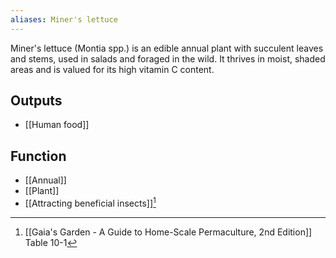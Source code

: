 ```yaml
---
aliases: Miner's lettuce
---
```

Miner's lettuce (Montia spp.) is an edible annual plant with succulent leaves and stems, used in salads and foraged in the wild. It thrives in moist, shaded areas and is valued for its high vitamin C content.
## Outputs
- [[Human food]]
## Function
- [[Annual]]
- [[Plant]]
- [[Attracting beneficial insects]][^1]

[^1]: [[Gaia's Garden - A Guide to Home-Scale Permaculture, 2nd Edition]] Table 10-1